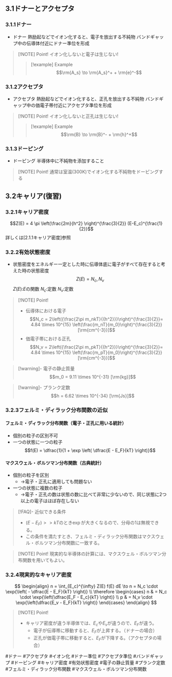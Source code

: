 ## $3.1$ドナーとアクセプタ

### $3.1.1$ドナー
- ドナー
    熱励起などでイオン化すると、電子を放出する不純物
    バンドギャップ中の伝導体付近にドナー準位を形成
> [!NOTE] Point!
> イオン化しないと電子は生じない!
>   >[!example] Example
>   >$$\rm{A_s} \to \rm{A_s}^+ + \rm{e}^-$$

### $3.1.2$アクセプタ
- アクセプタ
    熱励起などでイオン化すると、正孔を放出する不純物
    バンドギャップ中の価電子帯付近にアクセプタ準位を形成
> [!NOTE] Point!
> イオン化しないと正孔は生じない!
>   >[!example] Example
>   >$$\rm{B} \to \rm{B}^- + \rm{h}^+$$

### $3.1.3$ドーピング
- ドーピング
    半導体中に不純物を添加すること
> [!NOTE] Point!
> 通常は室温(300K)でイオン化する不純物をドーピングする


## $3.2$キャリア(復習)
### $3.2.1$キャリア密度
$$Z(E) = 4 \pi \left(\frac{2m}{h^2} \right)^{\frac{3}{2}} (E-E_c)^{\frac{1}{2}}$$
詳しくは[2.1.1キャリア密度]参照

### $3.2.2$有効状態密度
- 状態密度をエネルギー一定とした時に伝導体底に電子がすべて存在すると考えた時の状態密度
    $$Z(E) = N_c , N_v$$
    $Z(E)$:$E$の関数
    $N_c$:定数
    $N_v$:定数
> [!NOTE] Point!
> - 伝導体における電子
>     $$N_c = 2\left({\frac{2\pi m_nkT}{{h^2}}}\right)^{\frac{3}{2}}= 4.84 \times 10^{15} \left(\frac{m_nT}{m_0}\right)^{\frac{3}{2}} [\rm{cm^{-3}}]$$
> - 価電子帯における正孔
>     $$N_v = 2\left({\frac{2\pi m_pkT}{{h^2}}}\right)^{\frac{3}{2}}= 4.84 \times 10^{15} \left(\frac{m_pT}{m_0}\right)^{\frac{3}{2}} [\rm{cm^{-3}}]$$

> [!warning]- 電子の静止質量
>     $$m_0 = 9.11 \times 10^{-31} [\rm{kg}]$$

> [!warning]- プランク定数
>     $$h = 6.62 \times 10^{-34} [\rm{Js}]$$


### $3.2.3$フェルミ・ディラック分布関数の近似
#### フェルミ・ディラック分布関数（電子・正孔に用いる統計）
- 個別の粒子の区別不可
- 一つの状態に一つの粒子
$$f(E) = \dfrac{1}{1 + \exp \left( \dfrac{E - E_F}{kT} \right)}$$

#### マクスウェル・ボルツマン分布関数（古典統計）
- 個別の粒子を区別
    - $\to$電子・正孔に適用しても問題ない
- 一つの状態に複数の粒子
    - $\to$電子・正孔の数は状態の数に比べて非常に少ないので、同じ状態に2つ以上の電子はほぼ存在しない

> [!FAQ]- 近似できる条件
> - $\left( E - E_F \right) >> kT$のとき$\exp$が大きくなるので、分母の1は無視できる。
> - この条件を満たすとき、フェルミ・ディラック分布関数はマクスウェル・ボルツマン分布関数に一致する。

> [!NOTE] Point!
> 現実的な半導体の計算には、マクスウェル・ボルツマン分布関数を用いてもよい。


### $3.2.4$現実的なキャリア密度
$$
\begin{align}
    n = \int_{E_c}^{\infty} Z(E) f(E) dE \to n = N_c \cdot \exp{\left( - \dfrac{E - E_F}{kT} \right)} \\
    \therefore
    \begin{cases}
        n & = N_c \cdot \exp{\left(\dfrac{E_F - E_c}{kT} \right)} \\
        p & = N_v \cdot \exp{\left(\dfrac{E_v - E_F}{kT} \right)}
    \end{cases}
\end{align}
$$

> [!NOTE] Point!
> - キャリア密度が違う半導体では、$E_c$や$E_v$が違うので、$E_F$が違う。
>     - 電子が伝導帯に移動すると、$E_F$が上昇する。（ドナーの場合）
>     - 正孔が価電子帯に移動すると、$E_F$が下降する。（アクセプタの場合）


#ドナー #アクセプタ #イオン化 #ドナー準位 #アクセプタ準位 #バンドギャップ #ドーピング #キャリア密度 #有効状態密度 #電子の静止質量 #プランク定数 #フェルミ・ディラック分布関数 #マクスウェル・ボルツマン分布関数